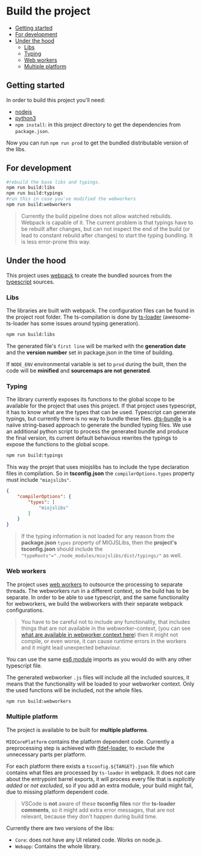 # Build the project

* [Getting started](#getting-started)
* [For development](#for-development)
* [Under the hood](#under-the-hood)
  * [Libs](#libs)
  * [Typing](#typing)
  * [Web workers](#web-workers)
  * [Multiple platform](#multiple-platform)

## Getting started

In order to build this project you'll need:

* [nodejs](https://nodejs.org/en/download/)
* [python3](https://www.python.org/downloads/)
* `npm install`: in this project directory to get the dependencies from `package.json`.

Now you can run `npm run prod` to get the bundled distributable version of the libs.

## For development

```bash
#rebuild the base libs and typings.
npm run build:libs
npm run build:typings
#run this in case you've modified the webworkers
npm run build:webworkers
```

> Currently the build pipeline does not allow watched rebuilds. Webpack is capable of it.
> The current problem is that typings have to be rebuilt after changes, but can not inspect the end of the build (or lead to constant rebuild after changes) to start the typing bundling. It is less error-prone this way.

## Under the hood

This project uses [webpack](https://webpack.js.org/)
to create the bundled sources from the [typescript](https://www.typescriptlang.org/) sources.

### Libs

The libraries are built with webpack. The configuration files can be found in the project root folder.
The ts-compilation is done by [ts-loader](https://github.com/TypeStrong/ts-loader) (awesome-ts-loader has some issues around typing generation).

```bash
npm run build:libs
```

The generated file's `first line` will be marked with the **generation date** and the **version number** set in package.json in the time of building.

If `NODE_ENV` environmental variable is set to `prod` during the built, then the code will be **minified** and **sourcemaps are not generated**.

### Typing

The library currently exposes its functions to the global scope to be available for the project that uses this project. If that project uses typescript, it has to know what are the types that can be used. Typescript can generate typings, but currently there is no way to bundle these files. [dts-bundle](https://github.com/TypeStrong/dts-bundle) is a naiive string-based approach to generate the bundled typing files. We use an additional python script to process the generated bundle and produce the final version, its current default behavious rewrites the typings to expose the functions to the global scope.

```bash
npm run build:typings
```

This way the projet that uses miojslibs has to include the type declaration files in compilation.
So in **tsconfig.json** the `compilerOptions.types` property must include `"miojslibs"`.

```json
{
    "compilerOptions": {
        "types": [
            "miojslibs"
        ]
    }
}
```

> If the typing information is not loaded for any reason from the **package.json** `types` property of MIOJSLibs, then the **project's tsconfig.json** should include the `"typeRoots"="./node_modules/miojslibs/dist/typings/"` as well.

<!-- When we'll support `es6` module imports for clients, this step will not be necessary, and the modules should be imported to the files that'll use them. -->

### Web workers

The project uses [web workers](https://developer.mozilla.org/en-US/docs/Web/API/Web_Workers_API/Using_web_workers) to outsource the processing to separate threads.
The webworkers run in a different context, so the build has to be separate.
In order to be able to use typescript, and the same functionality for webworkers,
we build the webworkers with their separate webpack configurations.
> You have to be careful not to include any functionality, that includes things that are not available in the webworker-context,
> (you can see [what are available in webworker context here](https://developer.mozilla.org/en-US/docs/Web/API/Web_Workers_API/Functions_and_classes_available_to_workers))
> then it might not compile, or even worse, it can cause runtime errors in the workers and it might lead unexpected behaviour.

You can use the same [es6 module](https://developer.mozilla.org/en-US/docs/Web/JavaScript/Reference/Statements/import)
imports as you would do with any other typescript file.

The generated webworker `.js` files will include all the included sources, it means that the functionality will be loaded to your webworker context.
Only the used functions will be included, not the whole files.

```bash
npm run build:webworkers
```

### Multiple platform

The project is available to be built for **multiple platforms**.

`MIOCorePlatform` contains the platform dependent code. Currently a preprocessing step is achieved with [ifdef-loader](https://github.com/nippur72/ifdef-loader), to exclude the unnecessary parts per platform.

For each platform there exists a `tsconfig.${TARGET}.json` file which contains what files are processed by `ts-loader` in webpack. It does not care about the entrypoint barrel exports, it will process every file that is *explicitly added* or *not excluded*, so if you add an extra module, your build might fail, due to missing platform dependent code.

>VSCode is **not** aware of these **tsconfig files** nor the **ts-loader comments**, so it might add extra error messages, that are not relevant, because they don't happen during build time.

Currently there are two versions of the libs:

* `Core`: does not have any UI related code. Works on node.js.
* `Webapp`: Contains the whole library.